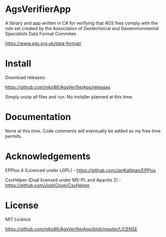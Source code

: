 # AgsVerifierApp

A library and app written in C# for verifying that AGS files comply with the rule set created by the Association of Geotechnical and Geoenvironmental Specialists Data Format Commitee.

https://www.ags.org.uk/data-format/

# Install
Download releases:

https://github.com/niko86/AgsVerifierApp/releases

Simply unzip all files and run. No installer planned at this time.

# Documentation
None at this time. Code comments will eventually be added as my free time permits.

# Acknowledgements
EPPlus 4 (Licenced under LGPL) - https://github.com/JanKallman/EPPlus

CsvHelper (Dual licensed under MS-PL and Apache 2) - https://github.com/JoshClose/CsvHelper

# License
MIT Licence

https://github.com/niko86/AgsVerifierApp/blob/master/LICENSE
